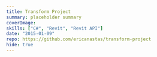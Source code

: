 ```yaml
---
title: Transform Project
summary: placeholder summary
coverImage:
skills: ["C#", "Revit", "Revit API"]
date: "2015-01-09"
repo: https://github.com/ericanastas/transform-project
hide: true
---
```

